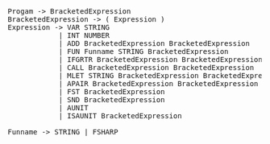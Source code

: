 <pre>
Progam -> BracketedExpression
BracketedExpression -> ( Expression )
Expression -> VAR STRING
            | INT NUMBER
            | ADD BracketedExpression BracketedExpression
            | FUN Funname STRING BracketedExpression
            | IFGRTR BracketedExpression BracketedExpression BracketedExpression BracketedExpression
            | CALL BracketedExpression BracketedExpression
            | MLET STRING BracketedExpression BracketedExpression
            | APAIR BracketedExpression BracketedExpression
            | FST BracketedExpression
            | SND BracketedExpression
            | AUNIT
            | ISAUNIT BracketedExpression
      
Funname -> STRING | FSHARP
</pre>